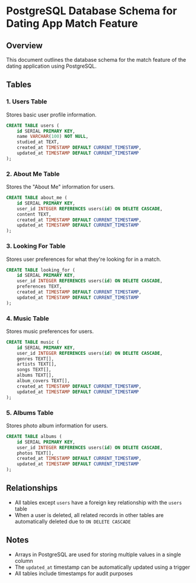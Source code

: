 # PostgreSQL Database Schema for Dating App Match Feature

## Overview
This document outlines the database schema for the match feature of the dating application using PostgreSQL.

## Tables

### 1. Users Table
Stores basic user profile information.

```sql
CREATE TABLE users (
    id SERIAL PRIMARY KEY,
    name VARCHAR(100) NOT NULL,
    studied_at TEXT,
    created_at TIMESTAMP DEFAULT CURRENT_TIMESTAMP,
    updated_at TIMESTAMP DEFAULT CURRENT_TIMESTAMP
);
```

### 2. About Me Table
Stores the "About Me" information for users.

```sql
CREATE TABLE about_me (
    id SERIAL PRIMARY KEY,
    user_id INTEGER REFERENCES users(id) ON DELETE CASCADE,
    content TEXT,
    created_at TIMESTAMP DEFAULT CURRENT_TIMESTAMP,
    updated_at TIMESTAMP DEFAULT CURRENT_TIMESTAMP
);
```

### 3. Looking For Table
Stores user preferences for what they're looking for in a match.

```sql
CREATE TABLE looking_for (
    id SERIAL PRIMARY KEY,
    user_id INTEGER REFERENCES users(id) ON DELETE CASCADE,
    preferences TEXT,
    created_at TIMESTAMP DEFAULT CURRENT_TIMESTAMP,
    updated_at TIMESTAMP DEFAULT CURRENT_TIMESTAMP
);
```

### 4. Music Table
Stores music preferences for users.

```sql
CREATE TABLE music (
    id SERIAL PRIMARY KEY,
    user_id INTEGER REFERENCES users(id) ON DELETE CASCADE,
    genres TEXT[],
    artists TEXT[],
    songs TEXT[],
    albums TEXT[],
    album_covers TEXT[],
    created_at TIMESTAMP DEFAULT CURRENT_TIMESTAMP,
    updated_at TIMESTAMP DEFAULT CURRENT_TIMESTAMP
);
```

### 5. Albums Table
Stores photo album information for users.

```sql
CREATE TABLE albums (
    id SERIAL PRIMARY KEY,
    user_id INTEGER REFERENCES users(id) ON DELETE CASCADE,
    photos TEXT[],
    created_at TIMESTAMP DEFAULT CURRENT_TIMESTAMP,
    updated_at TIMESTAMP DEFAULT CURRENT_TIMESTAMP
);
```

## Relationships
- All tables except `users` have a foreign key relationship with the `users` table
- When a user is deleted, all related records in other tables are automatically deleted due to `ON DELETE CASCADE`

## Notes
- Arrays in PostgreSQL are used for storing multiple values in a single column
- The `updated_at` timestamp can be automatically updated using a trigger
- All tables include timestamps for audit purposes